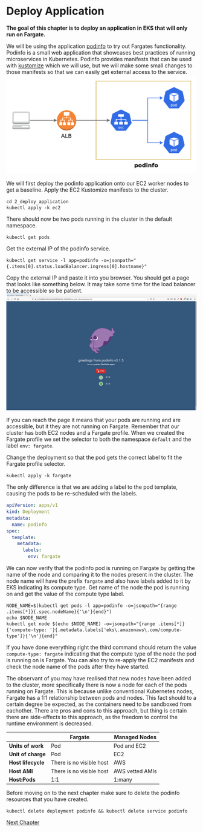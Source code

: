 # Deploy Application
**The goal of this chapter is to deploy an application in EKS that will only run on Fargate.**

We will be using the application [podinfo](https://github.com/stefanprodan/podinfo) to try out Fargates functionality. Podinfo is a small web application that showcases best practices of running microservices in Kubernetes. Podinfo provides manifests that can be used with [kustomize](https://github.com/kubernetes-sigs/kustomize) which we will use, but we will make some small changes to those manifests so that we can easily get external access to the service.
![podinfo architecture](../assets/pod-info-architecture.png)

We will first deploy the podinfo application onto our EC2 worker nodes to get a baseline. Apply the EC2 Kustomize manifests to the cluster.
```shell
cd 2_deploy_application
kubectl apply -k ec2
```

There should now be two pods running in the cluster in the default namespace.
```shell
kubectl get pods
```

Get the external IP of the podinfo service.
```shell
kubectl get service -l app=podinfo -o=jsonpath="{.items[0].status.loadBalancer.ingress[0].hostname}"
```

Copy the external IP and paste it into you browser. You should get a page that looks like something below. It may take some time for the load balancer to be accessible so be patient.
![podinfo screenshot](../assets/podinfo-screenshot.png)

If you can reach the page it means that your pods are running and are accessible, but it they are not running on Fargate. Remember that our cluster has both EC2 nodes and a Fargate profile. When we created the Fargate profile we set the selector to both the namespace `default` and the label `env: fargate`.

Change the deployment so that the pod gets the correct label to fit the Fargate profile selector.
```shell
kubectl apply -k fargate
```

The only difference is that we are adding a label to the pod template, causing the pods to be re-scheduled with the labels.
```yaml
apiVersion: apps/v1
kind: Deployment
metadata:
  name: podinfo
spec:
  template:
    metadata:
      labels:
        env: fargate
```

We can now verify that the podinfo pod is running on Fargate by getting the name of the node and comparing it to the nodes present in the cluster. The node name will have the prefix `fargate` and also have labels added to it by EKS indicating its compute type. Get name of the node the pod is running on and get the value of the compute type label.
```shell
NODE_NAME=$(kubectl get pods -l app=podinfo -o=jsonpath="{range .items[*]}{.spec.nodeName}{'\n'}{end}")
echo $NODE_NAME
kubectl get node $(echo $NODE_NAME) -o=jsonpath="{range .items[*]}{'compute-type: '}{.metadata.labels['eks\.amazonaws\.com/compute-type']}{'\n'}{end}"
```

If you have done everything right the third command should return the value `compute-type: fargate` indicating that the compute type of the node the pod is running on is Fargate. You can also try to re-apply the EC2 manifests and check the node name of the pods after they have started.

The observant of you may have realised that new nodes have been added to the cluster, more specifically there is now a node for each of the pods running on Fargate. This is because unlike conventional Kubernetes nodes, Fargate has a 1:1 relationship between pods and nodes. This fact should to a certain degree be expected, as the containers need to be sandboxed from eachother. There are pros and cons to this approach, but thing is certain there are side-effects to this approach, as the freedom to control the runtime environment is decreased.

|     | Fargate | Managed Nodes |
| --- | --- | --- |
| **Units of work** | Pod | Pod and EC2 |
| **Unit of charge** | Pod | EC2 |
| **Host lifecycle** | There is no visible host | AWS |
| **Host AMI** | There is no visible host | AWS vetted AMIs |
| **Host:Pods** | 1:1 | 1:many |


Before moving on to the next chapter make sure to delete the podinfo resources that you have created.
```shell
kubectl delete deployment podinfo && kubectl delete service podinfo
```

[Next Chapter](../3_fargate_profile)

